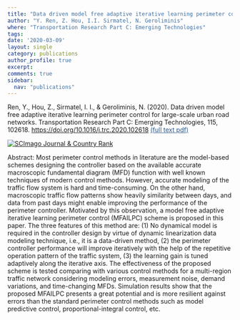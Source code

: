 ```yaml
---
title: "Data driven model free adaptive iterative learning perimeter control for large-scale urban road networks"
author: "Y. Ren, Z. Hou, I.I. Sirmatel, N. Geroliminis"
where: "Transportation Research Part C: Emerging Technologies"
tags: 
date: '2020-03-09'
layout: single
category: publications
author_profile: true
excerpt:
comments: true
sidebar:
  nav: "publications"
---
```


Ren, Y., Hou, Z., Sirmatel, I. I., & Geroliminis, N. (2020). Data driven model free adaptive iterative learning perimeter control for large-scale urban road networks. Transportation Research Part C: Emerging Technologies, 115, 102618. https://doi.org/10.1016/j.trc.2020.102618 <a href="https://sirmatel.github.io/assets/files/ren2020datadriven.pdf" style="color: #2d5a8c; text-decoration:underline">(full text pdf)</a>

<a href="https://www.scimagojr.com/journalsearch.php?q=20893&amp;tip=sid&amp;exact=no" title="SCImago Journal &amp; Country Rank"><img border="0" src="https://www.scimagojr.com/journal_img.php?id=20893" alt="SCImago Journal &amp; Country Rank"  /></a>

Abstract: Most perimeter control methods in literature are the model-based schemes designing the controller based on the available accurate macroscopic fundamental diagram (MFD) function with well known techniques of modern control methods. However, accurate modeling of the traffic flow system is hard and time-consuming. On the other hand, macroscopic traffic flow patterns show heavily similarity between days, and data from past days might enable improving the performance of the perimeter controller. Motivated by this observation, a model free adaptive iterative learning perimeter control (MFAILPC) scheme is proposed in this paper. The three features of this method are: (1) No dynamical model is required in the controller design by virtue of dynamic linearization data modeling technique, i.e., it is a data-driven method, (2) the perimeter controller performance will improve iteratively with the help of the repetitive operation pattern of the traffic system, (3) the learning gain is tuned adaptively along the iterative axis. The effectiveness of the proposed scheme is tested comparing with various control methods for a multi-region traffic network considering modeling errors, measurement noise, demand variations, and time-changing MFDs. Simulation results show that the proposed MFAILPC presents a great potential and is more resilient against errors than the standard perimeter control methods such as model predictive control, proportional-integral control, etc.
